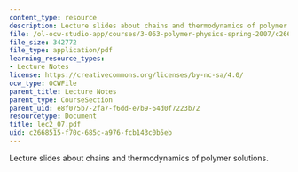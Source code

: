 ```yaml
---
content_type: resource
description: Lecture slides about chains and thermodynamics of polymer solutions.
file: /ol-ocw-studio-app/courses/3-063-polymer-physics-spring-2007/c2668515f70c685ca976fcb143c0b5eb_lec2_07.pdf
file_size: 342772
file_type: application/pdf
learning_resource_types:
- Lecture Notes
license: https://creativecommons.org/licenses/by-nc-sa/4.0/
ocw_type: OCWFile
parent_title: Lecture Notes
parent_type: CourseSection
parent_uid: e8f075b7-2fa7-f6dd-e7b9-64d0f7223b72
resourcetype: Document
title: lec2_07.pdf
uid: c2668515-f70c-685c-a976-fcb143c0b5eb
---
```

Lecture slides about chains and thermodynamics of polymer solutions.